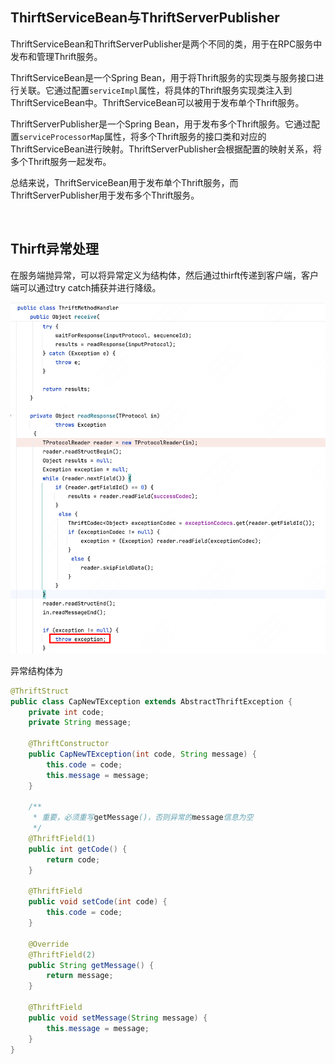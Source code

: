 ## ThirftServiceBean与ThriftServerPublisher

ThriftServiceBean和ThriftServerPublisher是两个不同的类，用于在RPC服务中发布和管理Thrift服务。

ThriftServiceBean是一个Spring Bean，用于将Thrift服务的实现类与服务接口进行关联。它通过配置`serviceImpl`​属性，将具体的Thrift服务实现类注入到ThriftServiceBean中。ThriftServiceBean可以被用于发布单个Thrift服务。

ThriftServerPublisher是一个Spring Bean，用于发布多个Thrift服务。它通过配置`serviceProcessorMap`​属性，将多个Thrift服务的接口类和对应的ThriftServiceBean进行映射。ThriftServerPublisher会根据配置的映射关系，将多个Thrift服务一起发布。

总结来说，ThriftServiceBean用于发布单个Thrift服务，而ThriftServerPublisher用于发布多个Thrift服务。

‍

## Thirft异常处理

在服务端抛异常，可以将异常定义为结构体，然后通过thirft传递到客户端，客户端可以通过try catch捕获并进行降级。

​![image](assets/image-20240506102612-accynxh.png)​

异常结构体为

```java
@ThriftStruct
public class CapNewTException extends AbstractThriftException {
    private int code;
    private String message;

    @ThriftConstructor
    public CapNewTException(int code, String message) {
        this.code = code;
        this.message = message;
    }

    /**
     * 重要，必须重写getMessage()，否则异常的message信息为空
     */
    @ThriftField(1)
    public int getCode() {
        return code;
    }

    @ThriftField
    public void setCode(int code) {
        this.code = code;
    }

    @Override
    @ThriftField(2)
    public String getMessage() {
        return message;
    }

    @ThriftField
    public void setMessage(String message) {
        this.message = message;
    }
}
```
